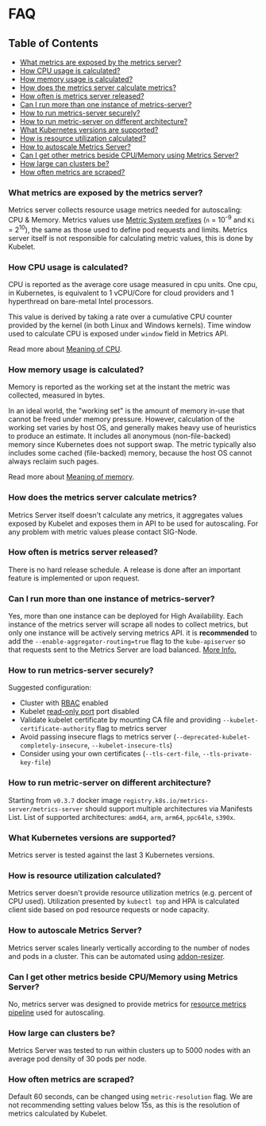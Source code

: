 # FAQ

## Table of Contents

<!-- toc -->
- [What metrics are exposed by the metrics server?](#what-metrics-are-exposed-by-the-metrics-server)
- [How CPU usage is calculated?](#how-cpu-usage-is-calculated)
- [How memory usage is calculated?](#how-memory-usage-is-calculated)
- [How does the metrics server calculate metrics?](#how-does-the-metrics-server-calculate-metrics)
- [How often is metrics server released?](#how-often-is-metrics-server-released)
- [Can I run more than one instance of metrics-server?](#can-i-run-more-than-one-instance-of-metrics-server)
- [How to run metrics-server securely?](#how-to-run-metrics-server-securely)
- [How to run metric-server on different architecture?](#how-to-run-metric-server-on-different-architecture)
- [What Kubernetes versions are supported?](#what-kubernetes-versions-are-supported)
- [How is resource utilization calculated?](#how-is-resource-utilization-calculated)
- [How to autoscale Metrics Server?](#how-to-autoscale-metrics-server)
- [Can I get other metrics beside CPU/Memory using Metrics Server?](#can-i-get-other-metrics-beside-cpumemory-using-metrics-server)
- [How large can clusters be?](#how-large-can-clusters-be)
- [How often metrics are scraped?](#how-often-metrics-are-scraped)
<!-- /toc -->

### What metrics are exposed by the metrics server?

Metrics server collects resource usage metrics needed for autoscaling: CPU & Memory.
Metrics values use [Metric System prefixes] (`n` = 10<sup>-9</sup> and `Ki` = 2<sup>10</sup>),
the same as those used to define pod requests and limits.
Metrics server itself is not responsible for calculating metric values, this is done by Kubelet.

[Metric System prefixes]: https://en.wikipedia.org/wiki/Metric_prefix

### How CPU usage is calculated?

CPU is reported as the average core usage measured in cpu units.
One cpu, in Kubernetes, is equivalent to 1 vCPU/Core for cloud providers and 1 hyperthread on bare-metal Intel processors.

This value is derived by taking a rate over a cumulative CPU counter provided by the kernel (in both Linux and Windows kernels).
Time window used to calculate CPU is exposed under `window` field in Metrics API.

Read more about [Meaning of CPU].

[Meaning of CPU]: https://kubernetes.io/docs/concepts/configuration/manage-compute-resources-container/#meaning-of-cpu

### How memory usage is calculated?

Memory is reported as the working set at the instant the metric was collected, measured in bytes.

In an ideal world, the "working set" is the amount of memory in-use that cannot be freed under memory pressure.
However, calculation of the working set varies by host OS, and generally makes heavy use of heuristics to produce an estimate.
It includes all anonymous (non-file-backed) memory since Kubernetes does not support swap.
The metric typically also includes some cached (file-backed) memory, because the host OS cannot always reclaim such pages.

Read more about [Meaning of memory].

[Meaning of memory]: https://kubernetes.io/docs/concepts/configuration/manage-compute-resources-container/#meaning-of-memory

### How does the metrics server calculate metrics?

Metrics Server itself doesn't calculate any metrics, it aggregates values exposed by Kubelet and exposes them in API
to be used for autoscaling. For any problem with metric values please contact SIG-Node.

### How often is metrics server released?

There is no hard release schedule. A release is done after an important feature is implemented or upon request.

### Can I run more than one instance of metrics-server?

Yes, more than one instance can be deployed for High Availability. Each instance of the metrics server will scrape all nodes to collect metrics, but only one instance will be actively serving metrics API. it is **recommended** to add the `--enable-aggregator-routing=true` flag to the `kube-apiserver` so that requests sent to the Metrics Server are load balanced. [More Info.](./README.md?#high-availability)

### How to run metrics-server securely?

Suggested configuration:

- Cluster with [RBAC] enabled
- Kubelet [read-only port] port disabled
- Validate kubelet certificate by mounting CA file and providing `--kubelet-certificate-authority` flag to metrics server
- Avoid passing insecure flags to metrics server (`--deprecated-kubelet-completely-insecure`, `--kubelet-insecure-tls`)
- Consider using your own certificates (`--tls-cert-file`, `--tls-private-key-file`)

### How to run metric-server on different architecture?

Starting from `v0.3.7` docker image `registry.k8s.io/metrics-server/metrics-server` should support multiple architectures via Manifests List.
List of supported architectures: `amd64`, `arm`, `arm64`, `ppc64le`, `s390x`.

### What Kubernetes versions are supported?

Metrics server is tested against the last 3 Kubernetes versions.

### How is resource utilization calculated?

Metrics server doesn't provide resource utilization metrics (e.g. percent of CPU used).
Utilization presented by `kubectl top` and HPA is calculated client side based on pod resource requests or node capacity.

### How to autoscale Metrics Server?

Metrics server scales linearly vertically according to the number of nodes and pods in a cluster. This can be automated using [addon-resizer].

### Can I get other metrics beside CPU/Memory using Metrics Server?

No, metrics server was designed to provide metrics for [resource metrics pipeline] used for autoscaling.

### How large can clusters be?

Metrics Server was tested to run within clusters up to 5000 nodes with an average pod density of 30 pods per node.

### How often metrics are scraped?

Default 60 seconds, can be changed using `metric-resolution` flag. We are not recommending setting values below 15s, as this is the resolution of metrics calculated by Kubelet.

[RBAC]: https://kubernetes.io/docs/reference/access-authn-authz/rbac/
[read-only port]: https://kubernetes.io/docs/reference/command-line-tools-reference/kubelet/#options
[addon-resizer]: https://github.com/nholuongut/autoscaler/tree/master/addon-resizer
[resource metrics pipeline]: https://kubernetes.io/docs/tasks/debug-application-cluster/resource-metrics-pipeline/
